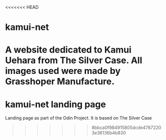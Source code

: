 <<<<<<< HEAD
# kamui-net
A website dedicated to Kamui Uehara from The Silver Case. All images used were made by Grasshoper Manufacture.
=======
# kamui-net landing page
<!--Dont forget to add credits for images-->
Landing page as part of the Odin Project. It is based on The Silver Case
>>>>>>> 8bbca0f984915805dcde47872203e36136b4b830

